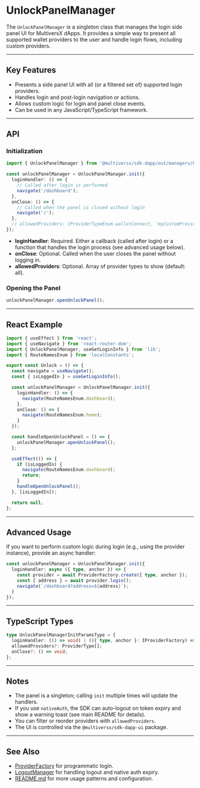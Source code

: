 # UnlockPanelManager

The `UnlockPanelManager` is a singleton class that manages the login side panel UI for MultiversX dApps. It provides a simple way to present all supported wallet providers to the user and handle login flows, including custom providers.

---

## Key Features

- Presents a side panel UI with all (or a filtered set of) supported login providers.
- Handles login and post-login navigation or actions.
- Allows custom logic for login and panel close events.
- Can be used in any JavaScript/TypeScript framework.

---

## API

### Initialization

```typescript
import { UnlockPanelManager } from '@multiversx/sdk-dapp/out/managers/UnlockPanelManager';

const unlockPanelManager = UnlockPanelManager.init({
  loginHandler: () => {
    // Called after login is performed
    navigate('/dashboard');
  },
  onClose: () => {
    // Called when the panel is closed without login
    navigate('/');
  },
  // allowedProviders: [ProviderTypeEnum.walletConnect, 'myCustomProvider'] // Optional: restrict or reorder providers
});
```

- **loginHandler**: Required. Either a callback (called after login) or a function that handles the login process (see advanced usage below).
- **onClose**: Optional. Called when the user closes the panel without logging in.
- **allowedProviders**: Optional. Array of provider types to show (default: all).

### Opening the Panel

```typescript
unlockPanelManager.openUnlockPanel();
```

---

## React Example

```typescript
import { useEffect } from 'react';
import { useNavigate } from 'react-router-dom';
import { UnlockPanelManager, useGetLoginInfo } from 'lib';
import { RouteNamesEnum } from 'localConstants';

export const Unlock = () => {
  const navigate = useNavigate();
  const { isLoggedIn } = useGetLoginInfo();

  const unlockPanelManager = UnlockPanelManager.init({
    loginHandler: () => {
      navigate(RouteNamesEnum.dashboard);
    },
    onClose: () => {
      navigate(RouteNamesEnum.home);
    }
  });

  const handleOpenUnlockPanel = () => {
    unlockPanelManager.openUnlockPanel();
  };

  useEffect(() => {
    if (isLoggedIn) {
      navigate(RouteNamesEnum.dashboard);
      return;
    }
    handleOpenUnlockPanel();
  }, [isLoggedIn]);

  return null;
};
```

---

## Advanced Usage

If you want to perform custom logic during login (e.g., using the provider instance), provide an async handler:

```typescript
const unlockPanelManager = UnlockPanelManager.init({
  loginHandler: async ({ type, anchor }) => {
    const provider = await ProviderFactory.create({ type, anchor });
    const { address } = await provider.login();
    navigate(`/dashboard?address=${address}`);
  }
});
```

---

## TypeScript Types

```typescript
type UnlockPanelManagerInitParamsType = {
  loginHandler: (() => void) | (({ type, anchor }: IProviderFactory) => Promise<void>);
  allowedProviders?: ProviderType[];
  onClose?: () => void;
};
```

---

## Notes

- The panel is a singleton; calling `init` multiple times will update the handlers.
- If you use `nativeAuth`, the SDK can auto-logout on token expiry and show a warning toast (see main README for details).
- You can filter or reorder providers with `allowedProviders`.
- The UI is controlled via the `@multiversx/sdk-dapp-ui` package.

---

## See Also

- [ProviderFactory](../providers/ProviderFactory.ts) for programmatic login.
- [LogoutManager](../LogoutManager/LogoutManager.ts) for handling logout and native auth expiry.
- [README.md](../../README.md) for more usage patterns and configuration.
